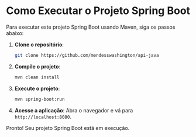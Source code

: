 # Como Executar o Projeto Spring Boot

Para executar este projeto Spring Boot usando Maven, siga os passos abaixo:

1. **Clone o repositório**:
    ```sh
    git clone https://github.com/mendesswashington/api-java
    ```

2. **Compile o projeto**:
    ```sh
    mvn clean install
    ```

3. **Execute o projeto**:
    ```sh
    mvn spring-boot:run
    ```

4. **Acesse a aplicação**:
    Abra o navegador e vá para `http://localhost:8080`.

Pronto! Seu projeto Spring Boot está em execução.